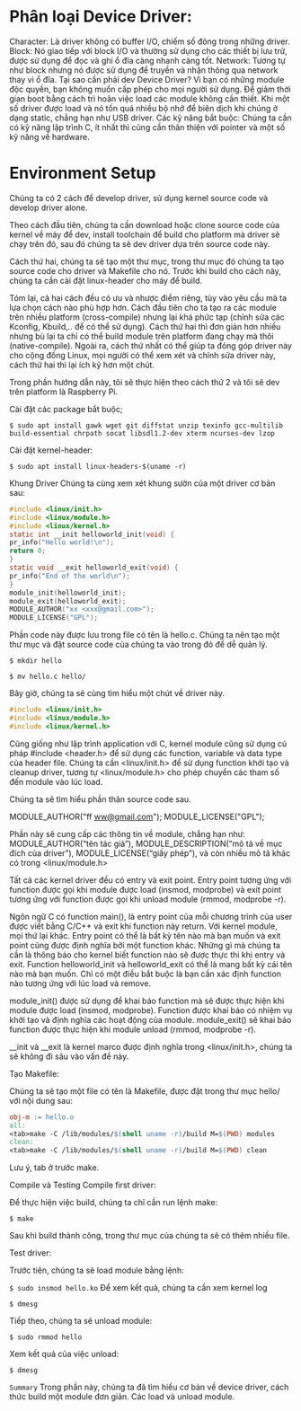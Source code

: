 
# Phân loại Device Driver:

Character: Là driver không có buffer I/O, chiếm số đông trong những driver.
Block: Nó giao tiếp với block I/O và thường sử dụng cho các thiết bị lưu trữ, được sử dụng để đọc và ghi ổ đĩa càng nhanh càng tốt.
Network: Tương tự như block nhưng nó được sử dụng để truyền và nhận thông qua network thay vì ổ đĩa.
Tại sao cần phải dev Device Driver?
Vì bạn có những module độc quyền, bạn không muốn cấp phép cho mọi người sử dụng.
Để giảm thời gian boot bằng cách trì hoãn việc load các module không cần thiết.
Khi một số driver được load và nó tốn quá nhiều bộ nhớ để biên dịch khi chúng ở dạng static, chẳng hạn như USB driver.
Các kỹ năng bắt buộc:
Chúng ta cần có kỹ năng lập trình C, ít nhất thì cũng cần thân thiện với pointer và một số kỹ năng về hardware.

# Environment Setup
Chúng ta có 2 cách để develop driver, sử dụng kernel source code và develop driver alone.

Theo cách đầu tiên, chúng ta cần download hoặc clone source code của kernel về máy để dev, install toolchain để build cho platform mà driver sẽ chạy trên đó, sau đó chúng ta sẽ dev driver dựa trên source code này.

Cách thứ hai, chúng ta sẽ tạo một thư mục, trong thư mục đó chúng ta tạo source code cho driver và Makefile cho nó. Trước khi build cho cách này, chúng ta cần cài đặt linux-header cho máy để build.

Tóm lại, cả hai cách đều có ưu và nhược điểm riêng, tùy vào yêu cầu mà ta lựa chọn cách nào phù hợp hơn. Cách đầu tiên cho ta tạo ra các module trên nhiều platform (cross-compile) nhưng lại khá phức tạp (chỉnh sửa các Kconfig, Kbuild,.. để có thể sử dụng). Cách thứ hai thì đơn giản hơn nhiều nhưng bù lại ta chỉ có thể build module trên platform đang chạy mà thôi (native-compile). Ngoài ra, cách thứ nhất có thể giúp ta đóng góp driver này cho cộng đồng Linux, mọi người có thể xem xét và chỉnh sửa driver này, cách thứ hai thì lại ích kỷ hơn một chút.

Trong phần hướng dẫn này, tôi sẽ thực hiện theo cách thứ 2 và tôi sẽ dev trên platform là Raspberry Pi.

Cài đặt các package bắt buộc;

`$ sudo apt install gawk wget git diffstat unzip texinfo gcc-multilib build-essential chrpath socat libsdl1.2-dev xterm ncurses-dev lzop`

Cài đặt kernel-header:

`$ sudo apt install linux-headers-$(uname -r)`

Khung Driver
Chúng ta cùng xem xét khung sườn của một driver cơ bản sau:
```c
#include <linux/init.h>
#include <linux/module.h>
#include <linux/kernel.h>
static int __init helloworld_init(void) {
pr_info("Hello world!\n");
return 0;
}
static void __exit helloworld_exit(void) {
pr_info("End of the world\n");
}
module_init(helloworld_init);
module_exit(helloworld_exit);
MODULE_AUTHOR("xx <xxx@gmail.com>");
MODULE_LICENSE("GPL");
```
Phần code này được lưu trong file có tên là hello.c. Chúng ta nên tạo một thư mục và đặt source code của chúng ta vào trong đó để dễ quản lý.

`$ mkdir hello`

`$ mv hello.c hello/`

Bây giờ, chúng ta sẽ cùng tìm hiểu một chút về driver này.
```c
#include <linux/init.h>
#include <linux/module.h>
#include <linux/kernel.h>
```
Cũng giống như lập trình application với C, kernel module cũng sử dụng cú pháp #include <header.h> để sử dụng các function, variable và data type của header file. Chúng ta cần <linux/init.h> để sử dụng function khởi tạo và cleanup driver, tương tự <linux/module.h> cho phép chuyển các tham số đến module vào lúc load.

Chúng ta sẽ tìm hiểu phần thân source code sau.

MODULE_AUTHOR("ff <ww@gmail.com>");
MODULE_LICENSE("GPL");

Phần này sẽ cung cấp các thông tin về module, chẳng hạn như: MODULE_AUTHOR(“tên tác giả”), MODULE_DESCRIPTION(“mô tả về mục đích của driver”), MODULE_LICENSE(“giấy phép”), và còn nhiều mô tả khác có trong <linux/module.h>

Tất cả các kernel driver đều có entry và exit point. Entry point tương ứng với function được gọi khi module được load (insmod, modprobe) và exit point tương ứng với function được gọi khi unload module (rmmod, modprobe -r).

Ngôn ngữ C có function main(), là entry point của mỗi chương trình của user được viết bằng C/C++ và exit khi function này return. Với kernel module, mọi thứ lại khác. Entry point có thể là bất kỳ tên nào mà bạn muốn và exit point cũng được định nghĩa bởi một function khác. Những gì mà chúng ta cần là thông báo cho kernel biết function nào sẽ được thực thi khi entry và exit. Function helloworld_init và helloworld_exit có thể là mang bất kỳ cái tên nào mà bạn muốn. Chỉ có một điều bắt buộc là bạn cần xác định function nào tương ứng với lúc load và remove.

module_init() được sử dụng để khai báo function mà sẽ được thực hiện khi module được load (insmod, modprobe). Function được khai báo có nhiệm vụ khởi tạo và định nghĩa các hoạt động của module. module_exit() sẽ khai báo function được thực hiện khi module unload (rmmod, modprobe -r).

__init và __exit là kernel marco được định nghĩa trong <linux/init.h>, chúng ta sẽ không đi sâu vào vấn đề này.

Tạo Makefile:

Chúng ta sẽ tạo một file có tên là Makefile, được đặt trong thư mục hello/ với nội dung sau:
```makefile
obj-m := hello.o
all:
<tab>make -C /lib/modules/$(shell uname -r)/build M=$(PWD) modules
clean:
<tab>make -C /lib/modules/$(shell uname -r)/build M=$(PWD) clean
```
Lưu ý, tab ở trước make.

Compile và Testing
Compile first driver:

Để thực hiện việc build, chúng ta chỉ cần run lệnh make:

`$ make`

Sau khi build thành công, trong thư mục của chúng ta sẽ có thêm nhiều file.

Test driver:

Trước tiên, chúng ta sẽ load module bằng lệnh:

`$ sudo insmod hello.ko`
Để xem kết quả, chúng ta cần xem kernel log

`$ dmesg`

Tiếp theo, chúng ta sẽ unload module:

`$ sudo rmmod hello`

Xem kết quả của việc unload:

`$ dmesg`

`Summary`
Trong phần này, chúng ta đã tìm hiểu cơ bản về device driver, cách thức build một module đơn giản. Các load và unload module.

 
